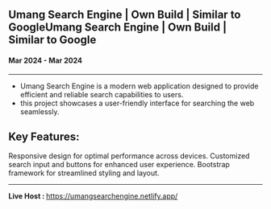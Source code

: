 <h2> Umang Search Engine | Own Build | Similar to GoogleUmang Search Engine | Own Build | Similar to Google </h2>
<h4> Mar 2024 - Mar 2024 </h4>

<hr>

- Umang Search Engine is a modern web application designed to provide efficient and reliable search capabilities to users.
- this project showcases a user-friendly interface for searching the web seamlessly.

Key Features:
---------------
Responsive design for optimal performance across devices.
Customized search input and buttons for enhanced user experience.
Bootstrap framework for streamlined styling and layout.

<hr>

<B> Live Host : </B> <a href="https://umangsearchengine.netlify.app/">  https://umangsearchengine.netlify.app/ </a>
